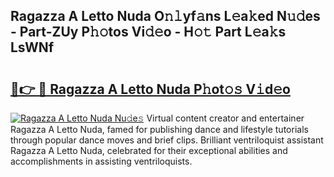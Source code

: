 ## Ragazza A Letto Nuda O𝚗𝚕yf𝚊ns L𝚎a𝚔ed N𝚞𝚍es - Part-ZUy P𝚑𝚘tos Vi𝚍𝚎o - H𝚘𝚝 Part L𝚎a𝚔s LsWNf

# <h2><a href="http://kf4yi3.oniu.top/?m=Ragazza+A+Letto+Nuda">🔗👉 🔴 Ragazza A Letto Nuda P𝚑ot𝚘𝚜 V𝚒d𝚎o</a></h2>

[![Ragazza A Letto Nuda Nu𝚍e𝚜](https://i.imgur.com/0qMVB7G.gif)](http://kf4yi3.oniu.top/?m=Ragazza+A+Letto+Nuda)
Virtual content creator and entertainer Ragazza A Letto Nuda, famed for publishing dance and lifestyle tutorials through popular dance moves and brief clips. Brilliant ventriloquist assistant Ragazza A Letto Nuda, celebrated for their exceptional abilities and accomplishments in assisting ventriloquists.  
